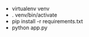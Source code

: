 <ul>
<li>virtualenv venv</li>
<li>. venv/bin/activate</li>
<li>pip install -r requirements.txt</li>
<li>python app.py</li>
</ul>
